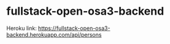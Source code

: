 # fullstack-open-osa3-backend

Heroku link: https://fullstack-open-osa3-backend.herokuapp.com/api/persons
